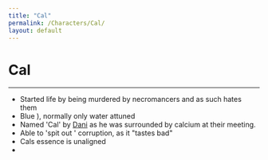 ```yaml
---
title: "Cal"
permalink: /Characters/Cal/
layout: default
---
```

# Cal
---

- Started life by being murdered by necromancers and as such hates them
- Blue ), normally only water attuned
- Named 'Cal' by [Dani](Dani.md) as he was surrounded by calcium at their meeting.
- Able to 'spit out ' corruption, as it "tastes bad"
- Cals essence is unaligned 
- 